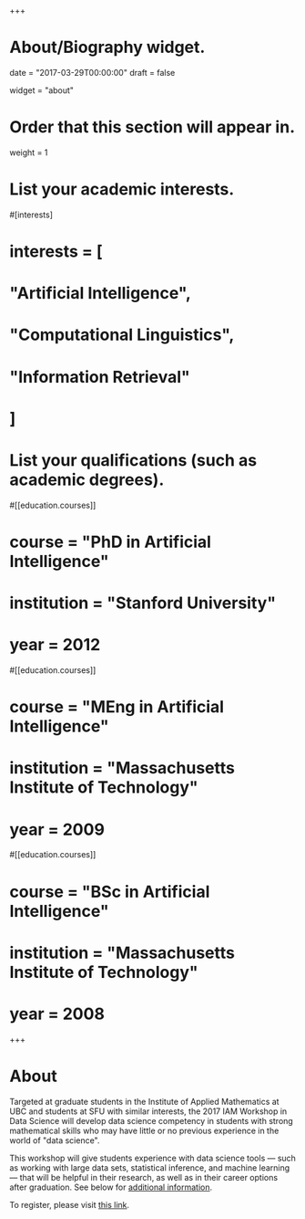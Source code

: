 +++
# About/Biography widget.

date = "2017-03-29T00:00:00"
draft = false

widget = "about"

# Order that this section will appear in.
weight = 1

# List your academic interests.
#[interests]
#  interests = [
#    "Artificial Intelligence",
#    "Computational Linguistics",
#    "Information Retrieval"
#  ]

# List your qualifications (such as academic degrees).
#[[education.courses]]
#  course = "PhD in Artificial Intelligence"
#  institution = "Stanford University"
#  year = 2012

#[[education.courses]]
#  course = "MEng in Artificial Intelligence"
#  institution = "Massachusetts Institute of Technology"
#  year = 2009

#[[education.courses]]
#  course = "BSc in Artificial Intelligence"
#  institution = "Massachusetts Institute of Technology"
#  year = 2008
 
+++

# About

Targeted at graduate students in the
Institute of Applied Mathematics at UBC and students at SFU with similar
interests, the 2017 IAM Workshop in Data Science will develop data science
competency in students with strong mathematical skills who may have little or no
previous experience in the world of "data science".

This workshop will give students experience with data science tools &mdash;
such as working with large data sets, statistical inference, and machine
learning &mdash; that will be helpful in their research, as well as in their
career options after graduation. See below for
[additional information](#details).

To register, please visit [this link](http://www.google.ca). 
